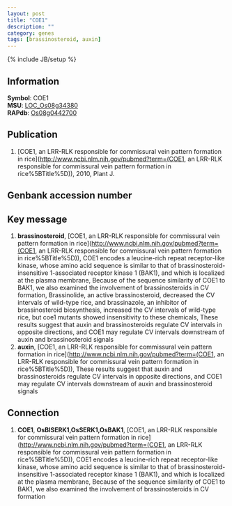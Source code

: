 ```yaml
---
layout: post
title: "COE1"
description: ""
category: genes
tags: [brassinosteroid, auxin]
---
```

{% include JB/setup %}

## Information
__Symbol__: COE1  
__MSU__: [LOC_Os08g34380](http://rice.plantbiology.msu.edu/cgi-bin/ORF_infopage.cgi?orf=LOC_Os08g34380)  
__RAPdb__: [Os08g0442700](http://rapdb.dna.affrc.go.jp/viewer/gbrowse_details/irgsp1?name=Os08g0442700)  

## Publication
1. [COE1, an LRR-RLK responsible for commissural vein pattern formation in rice](http://www.ncbi.nlm.nih.gov/pubmed?term=(COE1, an LRR-RLK responsible for commissural vein pattern formation in rice%5BTitle%5D)), 2010, Plant J.

## Genbank accession number

## Key message
1. __brassinosteroid__, [COE1, an LRR-RLK responsible for commissural vein pattern formation in rice](http://www.ncbi.nlm.nih.gov/pubmed?term=(COE1, an LRR-RLK responsible for commissural vein pattern formation in rice%5BTitle%5D)),  COE1 encodes a leucine-rich repeat receptor-like kinase, whose amino acid sequence is similar to that of brassinosteroid-insensitive 1-associated receptor kinase 1 (BAK1), and which is localized at the plasma membrane, Because of the sequence similarity of COE1 to BAK1, we also examined the involvement of brassinosteroids in CV formation, Brassinolide, an active brassinosteroid, decreased the CV intervals of wild-type rice, and brassinazole, an inhibitor of brassinosteroid biosynthesis, increased the CV intervals of wild-type rice, but coe1 mutants showed insensitivity to these chemicals, These results suggest that auxin and brassinosteroids regulate CV intervals in opposite directions, and COE1 may regulate CV intervals downstream of auxin and brassinosteroid signals
2. __auxin__, [COE1, an LRR-RLK responsible for commissural vein pattern formation in rice](http://www.ncbi.nlm.nih.gov/pubmed?term=(COE1, an LRR-RLK responsible for commissural vein pattern formation in rice%5BTitle%5D)),  These results suggest that auxin and brassinosteroids regulate CV intervals in opposite directions, and COE1 may regulate CV intervals downstream of auxin and brassinosteroid signals

## Connection
1. __COE1__, __OsBISERK1,OsSERK1,OsBAK1__, [COE1, an LRR-RLK responsible for commissural vein pattern formation in rice](http://www.ncbi.nlm.nih.gov/pubmed?term=(COE1, an LRR-RLK responsible for commissural vein pattern formation in rice%5BTitle%5D)),  COE1 encodes a leucine-rich repeat receptor-like kinase, whose amino acid sequence is similar to that of brassinosteroid-insensitive 1-associated receptor kinase 1 (BAK1), and which is localized at the plasma membrane, Because of the sequence similarity of COE1 to BAK1, we also examined the involvement of brassinosteroids in CV formation



